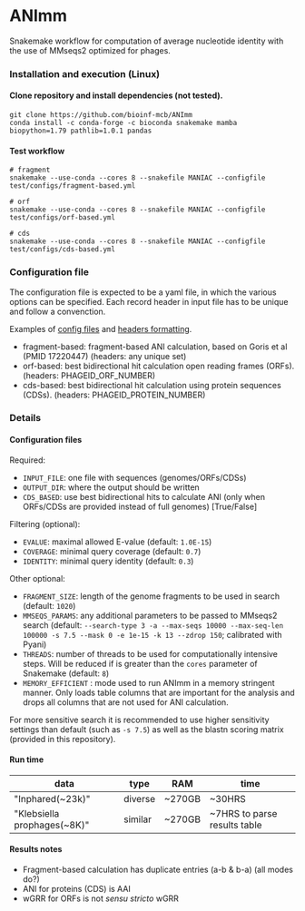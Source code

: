 # ANImm
Snakemake workflow for computation of average nucleotide identity with the use of MMseqs2 optimized for phages. 


### Installation and execution (Linux)

#### Clone repository and install dependencies **(not tested)**.

```
git clone https://github.com/bioinf-mcb/ANImm
conda install -c conda-forge -c bioconda snakemake mamba biopython=1.79 pathlib=1.0.1 pandas
```

#### Test workflow

```
# fragment
snakemake --use-conda --cores 8 --snakefile MANIAC --configfile test/configs/fragment-based.yml

# orf
snakemake --use-conda --cores 8 --snakefile MANIAC --configfile test/configs/orf-based.yml

# cds
snakemake --use-conda --cores 8 --snakefile MANIAC --configfile test/configs/cds-based.yml
```

### Configuration file
The configuration file is expected to be a yaml file, in which the various options can be specified. Each record header in input file has to be unique and follow a convenction. 

Examples of [config files](./test/configs) and [headers formatting](./test/data).

* fragment-based: fragment-based ANI calculation, based on Goris et al (PMID 17220447) (headers: any unique set)
* orf-based: best bidirectional hit calculation open reading frames (ORFs). (headers: PHAGEID_ORF_NUMBER)
* cds-based: best bidirectional hit calculation using protein sequences (CDSs). (headers: PHAGEID_PROTEIN_NUMBER)


### Details

#### Configuration files

Required:
* `INPUT_FILE`: one file with sequences (genomes/ORFs/CDSs)
* `OUTPUT_DIR`: where the output should be written
* `CDS_BASED`: use best bidirectional hits to calculate ANI (only when ORFs/CDSs are provided instead of full genomes) [True/False]

Filtering (optional):
* `EVALUE`: maximal allowed E-value (default: `1.0E-15`)
* `COVERAGE`: minimal query coverage (default: `0.7`)
* `IDENTITY`: minimal query identity (default: `0.3`)

Other optional:
* `FRAGMENT_SIZE`: length of the genome fragments to be used in search (default: `1020`)
* `MMSEQS_PARAMS`: any additional parameters to be passed to MMseqs2 search (default: `--search-type 3 -a --max-seqs 10000 --max-seq-len 100000 -s 7.5 --mask 0 -e 1e-15 -k 13 --zdrop 150`; calibrated with Pyani)
* `THREADS`: number of threads to be used for computationally intensive steps. Will be reduced if is greater than the `cores` parameter of Snakemake (default: `8`)
* `MEMORY_EFFICIENT` : mode used to run ANImm in a memory stringent manner. Only loads table columns that are important for the analysis and drops all columns that are not used for ANI calculation.

For more sensitive search it is recommended to use higher sensitivity settings than default (such as `-s 7.5`) as well as the blastn scoring matrix (provided in this repository).

#### Run time

  <table>
    <thead>
      <tr>
        <th>data</th>
        <th>type</th>
        <th>RAM</th>
        <th>time</th>
      </tr>
    </thead>
    <tbody>
        <tr>
            <td>"Inphared(~23k)"</td>
            <td>diverse</td>
            <td>~270GB</td>
            <td>~30HRS</td>
        </tr>
        <tr>
            <td>"Klebsiella prophages(~8K)"</td>
            <td>similar</td>
            <td>~270GB</td>
            <td>~7HRS to parse results table</td>
        </tr>
    </tbody>
  </table>

#### Results notes

* Fragment-based calculation has duplicate entries (a-b & b-a) (all modes do?)
* ANI for proteins (CDS) is AAI
* wGRR for ORFs is not *sensu stricto* wGRR

